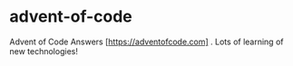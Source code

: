 # advent-of-code
Advent of Code Answers [https://adventofcode.com] . Lots of learning of new technologies!
